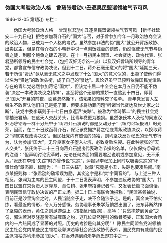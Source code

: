 ### 伪国大考验政治人格　曾琦张君劢小丑逐臭民盟诸领袖气节可风

1946-12-05
第1版()
专栏：

　　伪国大考验政治人格
  　曾琦张君劢小丑逐臭民盟诸领袖气节可风
    【新华社延安二十九日电】拒绝参加蒋介石的“国大”与否，对于曾参加今年一月政治协商会议的政治人物，已成为一个人格的考试。虽然参加非法的伪“国大”就公开背叛政协、出卖民主，但是在蒋介石的小朝廷中讨一点剩饭残羹的诱惑，仍然驱使无气节与伪善之徒，到那个鲍鱼之肆去逐臭。在十一月初民主同盟、社会贤达、政协代表、张君劢所领导的民主社会党，（包括汉奸汤＠铭一派）以及汉奸曾琦所领导的青年党，都曾宣布信守政协决议，但到十二日，蒋介石毫无意义的将“国大”延期三天，若干所谓“贤达”竟从毫无意义之中发现了什么“国大”的意义似的，出卖了使他们得以名为“贤达”的政治头衔，成了自己的“贤达”。舆论界虽早已预料依靠国民党津贴存在的青年党必然参加蒋记“国大”，但该党十届二中全会在本月五日仍不能不伪装“决定一本政协决议之精神”，甚至将这个无聊的撒娇一直熬到十四日，即蒋记“国大”开幕的前夜，面幕忽然撕下，该党果如预料交了名单。
    青年党发言人左舜生不敢否认他们自己是犯了罪，但要求将功罪问题“听诸当代贤达及世史家之公断”，该党中委李璜则于十七日由京返沪“失踪”。被称为“曾琦第二”的民主社会党领袖张君劢，在这天人交战关头，比青年党更为狼狈。虽然张氏本人及他的同志汉奸汤＠铭等一群十分热中于“听蒋介石演说的都是反动分子”（纽约论坛报语）的光荣，因而，在二十日致函蒋介石，保证该党拥护蒋之彻底背叛政协决议，以换取蒋之“彻底实现政协决议”。但民社党内有威信的领袖，则均坚决反对张氏的无气节行为，认为参加“国大”，无异良家女子堕入火坑，必致身败名裂。在此种紧张的“天人交关”，张氏终于二十三日向蒋介石提出代表政治节操的名单，仅仅保持＠母式的注语：“但声明讨论宪草时，无论任何方面如需要君劢说明或参加意见，无不乐从。”张氏在李璜“失踪”时亦曾传说“失踪”，沪报以李张加上同时以吸毒失踪的“坏蛋仕角”章杰直，标题为：“一日三失踪”，说章“究竟是小丑，失踪也要凑热闹。”南京某报则称：“张君劢的劢常误为励，其实这字是和‘卖’字同音的”。
    与上述三种人相反，张澜为主席的民主同盟，于十二日发表声明，不参加违反政协的“国大”，廿四日民盟在京负责人罗隆基、章伯钧、张申府招待记者时，又发表长篇书面谈话，表明民盟信守政协决议的严正立场。据二十日上海联合晚报称：“民盟某领袖说，目前正是沙里淘金之时，人民当随金子走，决不会随沙子走。是的，真金决不怕火炼，看最近的情形，令人万分感慨。劳协理事长朱学范悄然出国了，张东荪断然作了坚毅的表示，黄任之则遨游湖上（按指杭州西湖），高吟：“只愁抱梦到黄台”之句，郭沫若对罗隆基传有游雁荡之约，这几位显然连引的傲骨英姿，正和国大会场内的一片热闹成了显著的对照。历史的考验是何其分明”！
    除民主同盟各党派领袖民主社会党内某些民主领袖及郭沫若等社会贤达政协代表外，国民党内有威信的民主派领袖亦均未参加“国大”，在香港遇到的朱学范氏即其中之一。
